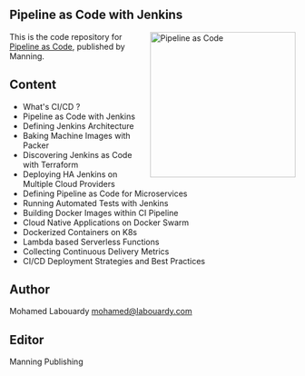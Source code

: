 ## Pipeline as Code with Jenkins

<a href="https://www.manning.com/books/pipeline-as-code"><img src="https://images.manning.com/360/480/resize/book/4/7d3f9a6-adcb-4734-8a15-bbe091404e01/Labouardy-Pipeline-MEAP-HI.png" alt="Pipeline as Code" height="256px" align="right"></a>

This is the code repository for [Pipeline as Code](https://www.manning.com/books/pipeline-as-code), published by Manning.

## Content

* What's CI/CD ?
* Pipeline as Code with Jenkins
* Defining Jenkins Architecture
* Baking Machine Images with Packer
* Discovering Jenkins as Code with Terraform
* Deploying HA Jenkins on Multiple Cloud Providers
* Defining Pipeline as Code for Microservices
* Running Automated Tests with Jenkins
* Building Docker Images within CI Pipeline
* Cloud Native Applications on Docker Swarm
* Dockerized Containers on K8s
* Lambda based Serverless Functions
* Collecting Continuous Delivery Metrics
* CI/CD Deployment Strategies and Best Practices

## Author

Mohamed Labouardy <mohamed@labouardy.com>

## Editor

Manning Publishing 
